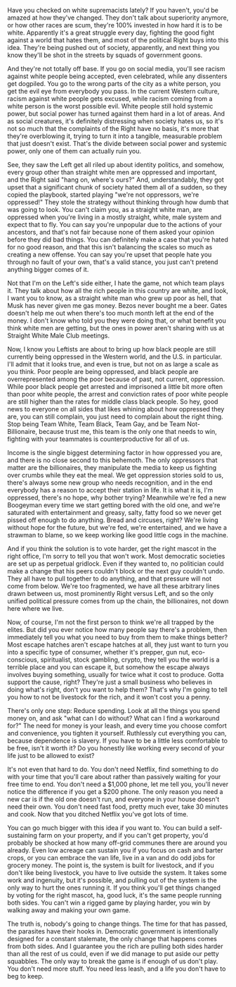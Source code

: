 Have you checked on white supremacists lately? If you haven't, you'd be amazed at how they've changed. They don't talk about superiority anymore, or how other races are scum, they're 100% invested in how hard it is to be white. Apparently it's a great struggle every day, fighting the good fight against a world that hates them, and most of the political Right buys into this idea. They're being pushed out of society, apparently, and next thing you know they'll be shot in the streets by squads of government goons.

And they're not totally off base. If you go on social media, you'll see racism against white people being accepted, even celebrated, while any dissenters get dogpiled. You go to the wrong parts of the city as a white person, you get the evil eye from everybody you pass. In the current Western culture, racism against white people gets excused, while racism coming from a white person is the worst possible evil. White people still hold systemic power, but social power has turned against them hard in a lot of areas. And as social creatures, it's definitely distressing when society hates us, so it's not so much that the complaints of the Right have no basis, it's more that they're overblowing it, trying to turn it into a tangible, measurable problem that just doesn't exist. That's the divide between social power and systemic power, only one of them can actually ruin you.

See, they saw the Left get all riled up about identity politics, and somehow, every group other than straight white men are oppressed and important, and the Right said "hang on, where's ours?" And, understandably, they got upset that a significant chunk of society hated them all of a sudden, so they copied the playbook, started playing "we're not oppressors, we're oppressed!" They stole the strategy without thinking through how dumb that was going to look. You can't claim you, as a straight white man, are oppressed when you're living in a mostly straight, white, male system and expect that to fly. You can say you're unpopular due to the actions of your ancestors, and that's not fair because none of them asked your opinion before they did bad things. You can definitely make a case that you're hated for no good reason, and that this isn't balancing the scales so much as creating a new offense. You can say you're upset that people hate you through no fault of your own, that's a valid stance, you just can't pretend anything bigger comes of it.

Not that I'm on the Left's side either, I hate the game, not which team plays it. They talk about how all the rich people in this country are white, and look, I want you to know, as a straight white man who grew up poor as hell, that Musk has never given me gas money. Bezos never bought me a beer. Gates doesn't help me out when there's too much month left at the end of the money. I don't know who told you they were doing that, or what benefit you think white men are getting, but the ones in power aren't sharing with us at Straight White Male Club meetings.

Now, I know you Leftists are about to bring up how black people are still currently being oppressed in the Western world, and the U.S. in particular. I'll admit that it looks true, and even is true, but not on as large a scale as you think. Poor people are being oppressed, and black people are overrepresented among the poor because of past, not current, oppression. While poor black people get arrested and imprisoned a little bit more often than poor white people, the arrest and conviction rates of poor white people are still higher than the rates for middle class black people. So hey, good news to everyone on all sides that likes whining about how oppressed they are, you can still complain, you just need to complain about the right thing. Stop being Team White, Team Black, Team Gay, and be Team Not-Billionaire, because trust me, this team is the only one that needs to win, fighting with your teammates is counterproductive for all of us.

Income is the single biggest determining factor in how oppressed you are, and there is no close second to this behemoth. The only oppressors that matter are the billionaires, they manipulate the media to keep us fighting over crumbs while they eat the meal. We get oppression stories sold to us, there's always some new group who needs recognition, and in the end everybody has a reason to accept their station in life. It is what it is, I'm oppressed, there's no hope, why bother trying? Meanwhile we're fed a new Boogeyman every time we start getting bored with the old one, and we're saturated with entertainment and greasy, salty, fatty food so we never get pissed off enough to do anything. Bread and circuses, right? We're living without hope for the future, but we're fed, we're entertained, and we have a strawman to blame, so we keep working like good little cogs in the machine.

And if you think the solution is to vote harder, get the right mascot in the right office, I'm sorry to tell you that won't work. Most democratic societies are set up as perpetual gridlock. Even if they wanted to, no politician could make a change that his peers couldn't block or the next guy couldn't undo. They all have to pull together to do anything, and that pressure will not come from below. We're too fragmented, we have all these arbitrary lines drawn between us, most prominently Right versus Left, and so the only unified political pressure comes from up the chain, the billionaires, not down here where we live.

Now, of course, I'm not the first person to think we're all trapped by the elites. But did you ever notice how many people say there's a problem, then immediately tell you what you need to buy from them to make things better? Most escape hatches aren't escape hatches at all, they just want to turn you into a specific type of consumer, whether it's prepper, gun nut, eco-conscious, spiritualist, stock gambling, crypto, they tell you the world is a terrible place and you can escape it, but somehow the escape always involves buying something, usually for twice what it cost to produce. Gotta support the cause, right? They're just a small business who believes in doing what's right, don't you want to help them? That's why I'm going to tell you how to not be livestock for the rich, and it won't cost you a penny.

There's only one step: Reduce spending. Look at all the things you spend money on, and ask "what can I do without? What can I find a workaround for?" The need for money is your leash, and every time you choose comfort and convenience, you tighten it yourself. Ruthlessly cut everything you can, because dependence is slavery. If you have to be a little less comfortable to be free, isn't it worth it? Do you honestly like working every second of your life just to be allowed to exist?

It's not even that hard to do. You don't need Netflix, find something to do with your time that you'll care about rather than passively waiting for your free time to end. You don't need a $1,000 phone, let me tell you, you'll never notice the difference if you get a $200 phone. The only reason you need a new car is if the old one doesn't run, and everyone in your house doesn't need their own. You don't need fast food, pretty much ever, take 30 minutes and cook. Now that you ditched Netflix you've got lots of time.

You can go much bigger with this idea if you want to. You can build a self-sustaining farm on your property, and if you can't get property, you'd probably be shocked at how many off-grid communes there are around you already. Even low acreage can sustain you if you focus on cash and barter crops, or you can embrace the van life, live in a van and do odd jobs for grocery money. The point is, the system is built for livestock, and if you don't like being livestock, you have to live outside the system. It takes some work and ingenuity, but it's possible, and pulling out of the system is the only way to hurt the ones running it. If you think you'll get things changed by voting for the right mascot, ha, good luck, it's the same people running both sides. You can't win a rigged game by playing harder, you win by walking away and making your own game.

The truth is, nobody's going to change things. The time for that has passed, the parasites have their hooks in. Democratic government is intentionally designed for a constant stalemate, the only change that happens comes from both sides. And I guarantee you the rich are pulling both sides harder than all the rest of us could, even if we did manage to put aside our petty squabbles. The only way to break the game is if enough of us don't play. You don't need more stuff. You need less leash, and a life you don't have to beg to keep.